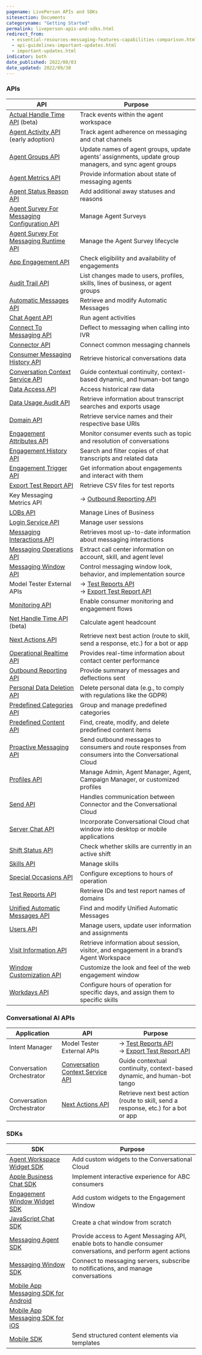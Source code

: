 ```yaml
---
pagename: LivePerson APIs and SDKs
sitesection: Documents
categoryname: "Getting Started"
permalink: liveperson-apis-and-sdks.html
redirect_from:
  - essential-resources-messaging-features-capabilities-comparison.html
  - api-guidelines-important-updates.html
  - important-updates.html
indicator: both
date_published: 2022/08/03
date_updated: 2022/09/30
---
```


### APIs

| API | Purpose |
|---|---|
| [Actual Handle Time API](actual-handle-time-api-overview.html) (beta) | Track events within the agent workspace |
| [Agent Activity API](agent-activity-api-overview.html) (early adoption) | Track agent adherence on messaging and chat channels |
| [Agent Groups API](agent-groups-api-overview.html) | Update names of agent groups, update agents’ assignments, update group managers, and sync agent groups |
| [Agent Metrics API](agent-metrics-api-overview.html) | Provide information about state of messaging agents |
| [Agent Status Reason API](agent-status-reason-api-overview.html) | Add additional away statuses and reasons |
| [Agent Survey For Messaging Configuration API](agent-survey-for-messaging-configuration-api-overview.html) | Manage Agent Surveys |
| [Agent Survey For Messaging Runtime API](agent-survey-for-messaging-runtime-api-overview.html) | Manage the Agent Survey lifecycle |
| [App Engagement API](app-engagement-api-overview.html) | Check eligibility and availability of engagements |
| [Audit Trail API](audit-trail-api-introduction.html) | List changes made to users, profiles, skills, lines of business, or agent groups |
| [Automatic Messages API](automatic-messages-api-overview.html) | Retrieve and modify Automatic Messages |
| [Chat Agent API](chat-agent-api-overview.html) | Run agent activities |
| [Connect To Messaging API](connect-to-messaging-api.html) | Deflect to messaging when calling into IVR |
| [Connector API](connector-api-overview.html) | Connect common messaging channels |
| [Consumer Messaging History API](consumer-messaging-history-api-overview.html) | Retrieve historical conversations data |
| [Conversation Context Service API](conversation-orchestrator-conversation-context-service-overview.html) | Guide contextual continuity, context-based dynamic, and human-bot tango |
| [Data Access API](data-access-api-overview.html) | Access historical raw data |
| [Data Usage Audit API](data-usage-audit-api-overview.html) | Retrieve information about transcript searches and exports usage |
| [Domain API](domain-api.html) | Retrieve service names and their respective base URIs |
| [Engagement Attributes API](engagement-attributes-api-overview.html) | Monitor consumer events such as topic and resolution of conversations |
| [Engagement History API](engagement-history-api-overview.html) | Search and filter copies of chat transcripts and related data |
| [Engagement Trigger API](engagement-trigger-api-overview.html) | Get information about engagements and interact with them |
| [Export Test Report API](intent-manager-external-apis-model-tester-external-apis.html#export-test-report-api) | Retrieve CSV files for test reports |
| Key Messaging Metrics API | → [Outbound Reporting API](outbound-reporting-api-overview.html) |
| [LOBs API](lobs-api-overview.html) | Manage Lines of Business |
| [Login Service API](login-service-api-overview.html) | Manage user sessions |
| [Messaging Interactions API](messaging-interactions-api-overview.html) | Retrieves most up-to-date information about messaging interactions |
| [Messaging Operations API](messaging-operations-api-overview.html) | Extract call center information on account, skill, and agent level |
| [Messaging Window API](messaging-window-api-overview.html) | Control messaging window look, behavior, and implementation source |
| Model Tester External APIs | → [Test Reports API](intent-manager-external-apis-model-tester-external-apis.html#test-reports-api)<br>→ [Export Test Report API](intent-manager-external-apis-model-tester-external-apis.html#export-test-report-api) |
| [Monitoring API](monitoring-api-overview.html) | Enable consumer monitoring and engagement flows |
| [Net Handle Time API](net-handle-time-api-overview.html) (beta) | Calculate agent headcount |
| [Next Actions API](conversation-orchestrator-next-actions-api-overview.html) | Retrieve next best action (route to skill, send a response, etc.) for a bot or app |
| [Operational Realtime API](operational-realtime-api-overview.html) | Provides real-time information about contact center performance |
| [Outbound Reporting API](outbound-reporting-api-overview.html) | Provide summary of messages and deflections sent |
| [Personal Data Deletion API](personal-data-deletion-api-overview.html) | Delete personal data (e.g., to comply with regulations like the GDPR) |
| [Predefined Categories API](predefined-categories-api-introduction.html) | Group and manage predefined categories |
| [Predefined Content API](predefined-content-api-overview.html) | Find, create, modify, and delete predefined content items |
| [Proactive Messaging API](proactive-messaging-api.html) | Send outbound messages to consumers and route responses from consumers into the Conversational Cloud |
| [Profiles API](profiles-api-overview.html) | Manage Admin, Agent Manager, Agent, Campaign Manager, or customized profiles |
| [Send API](connector-api-send-api-overview.html) | Handles communication between Connector and the Conversational Cloud |
| [Server Chat API](server-chat-api-overview.html) | Incorporate Conversational Cloud chat window into desktop or mobile applications |
| [Shift Status API](shift-status-api-overview.html) | Check whether skills are currently in an active shift |
| [Skills API](skills-api-overview.html) | Manage skills |
| [Special Occasions API](special-occasions-api-overview.html) | Configure exceptions to hours of operation |
| [Test Reports API](intent-manager-external-apis-model-tester-external-apis.html#test-reports-api) | Retrieve IDs and test report names of domains |
| [Unified Automatic Messages API](unified-automatic-messages-api-overview.html) | Find and modify Unified Automatic Messages |
| [Users API](users-api-overview.html) | Manage users, update user information and assignments |
| [Visit Information API](visit-information-api-overview.html) | Retrieve information about session, visitor, and engagement in a brand’s Agent Workspace |
| [Window Customization API](window-customization-api-overview.html) | Customize the look and feel of the web engagement window |
| [Workdays API](workdays-api-overview.html) | Configure hours of operation for specific days, and assign them to specific skills |

### Conversational AI APIs

| Application | API | Purpose |
|---|---|---|
| Intent Manager | Model Tester External APIs | → [Test Reports API](intent-manager-external-apis-model-tester-external-apis.html#test-reports-api)<br>→ [Export Test Report API](intent-manager-external-apis-model-tester-external-apis.html#export-test-report-api) |
| Conversation Orchestrator | [Conversation Context Service API](conversation-orchestrator-conversation-context-service-overview.html) | Guide contextual continuity, context-based dynamic, and human-bot tango |
| Conversation Orchestrator | [Next Actions API](conversation-orchestrator-next-actions-api-overview.html) | Retrieve next best action (route to skill, send a response, etc.) for a bot or app |

### SDKs

| SDK | Purpose |
|---|---|
| [Agent Workspace Widget SDK](agent-workspace-widget-sdk-overview.html) | Add custom widgets to the Conversational Cloud |
| [Apple Business Chat SDK](apple-business-chat-sdk-overview.html) | Implement interactive experience for ABC consumers |
| [Engagement Window Widget SDK](engagement-window-widget-sdk-overview.html) | Add custom widgets to the Engagement Window |
| [JavaScript Chat SDK](javascript-chat-sdk-overview.html) | Create a chat window from scratch |
| [Messaging Agent SDK](messaging-agent-sdk-overview.html) | Provide access to Agent Messaging API, enable bots to handle consumer conversations, and perform agent actions |
| [Messaging Window SDK](messaging-window-sdk-overview.html) | Connect to messaging servers, subscribe to notifications, and manage conversations |
| [Mobile App Messaging SDK for Android](mobile-app-messaging-sdk-for-android-overview.html) | |
| [Mobile App Messaging SDK for iOS](mobile-app-messaging-sdk-for-ios-overview.html) | |
| [Mobile SDK](mobile-sdk-and-web-templates-introduction.html) | Send structured content elements via templates |
